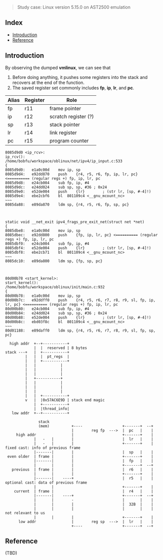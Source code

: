 > Study case: Linux version 5.15.0 on AST2500 emulation

## Index

- [Introduction](#introduction)
- [Reference](#reference)

## <a name="introduction"></a> Introduction

By observing the dumped **vmlinux**, we can see that
1. Before doing anything, it pushes some registers into the stack and recovers at the end of the function.
2. The saved register set commonly includes **fp**, **ip**, **lr**, and **pc**.

| Alias | Register | Role                 |
| ---   | ---      | ---                  |
| fp    | r11      | frame pointer        |
| ip    | r12      | scratch register (?) |
| sp    | r13      | stack pointer        |
| lr    | r14      | link register        |
| pc    | r15      | program counter      |

```
8085d9d0 <ip_rcv>:
ip_rcv():
/home/bobfu/workspace/oblinux/net/ipv4/ip_input.c:533
{
8085d9d0:   e1a0c00d    mov ip, sp
8085d9d4:   e92dd870    push    {r4, r5, r6, fp, ip, lr, pc} <========== (regular regs +) fp, ip, lr, pc
8085d9d8:   e24cb004    sub fp, ip, #4
8085d9dc:   e24dd024    sub sp, sp, #36 ; 0x24
8085d9e0:   e52de004    push    {lr}        ; (str lr, [sp, #-4]!)
8085d9e4:   ebe2cbf6    bl  801109c4 <__gnu_mcount_nc>
~~~
8085da88:   e89da870    ldm sp, {r4, r5, r6, fp, sp, pc}



static void __net_exit ipv4_frags_pre_exit_net(struct net *net)
{
8085dbe8:   e1a0c00d    mov ip, sp
8085dbec:   e92dd800    push    {fp, ip, lr, pc} <========== (regular regs +) fp, ip, lr, pc
8085dbf0:   e24cb004    sub fp, ip, #4
8085dbf4:   e52de004    push    {lr}        ; (str lr, [sp, #-4]!)
8085dbf8:   ebe2cb71    bl  801109c4 <__gnu_mcount_nc>
~~~
8085dc10:   e89da800    ldm sp, {fp, sp, pc}



80d00b78 <start_kernel>:
start_kernel():
/home/bobfu/workspace/oblinux/init/main.c:932
{
80d00b78:   e1a0c00d    mov ip, sp
80d00b7c:   e92ddff0    push    {r4, r5, r6, r7, r8, r9, sl, fp, ip, lr, pc} <========== (regular regs +) fp, ip, lr, pc
80d00b80:   e24cb004    sub fp, ip, #4
80d00b84:   e24dd024    sub sp, sp, #36 ; 0x24
80d00b88:   e52de004    push    {lr}        ; (str lr, [sp, #-4]!)
80d00b8c:   ebd03f8c    bl  801109c4 <__gnu_mcount_nc>
~~~
80d01188:   e89daff0    ldm sp, {r4, r5, r6, r7, r8, r9, sl, fp, sp, pc}
```

```
  high addr  +--+-----------+
             |  |  reserved | 8 bytes
stack ---+   |  +-----------+
         |   |  |  pt_regs  |
         |   |  +-----------+
         |   |           |
         |   |           |
         |   |           |
         |   +-----------+
         |   |           |
         |   |           |
         |   |           |
         |   |  +-----------+
         v   |  |0x57AC6E9D | stack end magic
             |  +-----------+
             |  |thread_info|
   low addr  +--+-----------+
```

```
               stack                                                                                     
               (mem)          +----                  +-------+  --+                                      
                              |        reg fp  --->  |  pc   |    |                                      
     high addr                |                      +-------+    |                                      
             |   -   |        |                      |  lr   |    |                                      
             |   -   |        |                      +-------+    | fixed cast: info of previous frame   
             |-------|        |                      |  sp   |    |                                      
 even older  | frame |        |                      +-------+    |                                      
             |-------|        |                      |  fp   |    |                                      
             |       |        |                      +-------+  --+                                      
   previous  | frame |        |                      |  r6   |    |                                      
             |       |        |                      +-------+    |                                      
             |-------|    ----+                      |  r5   |    | optional cast: data of previous frame
             |       |                               +-------+    |                                      
    current  | frame |                               |  r4   |    |                                      
             |-------|    ----+                      +-------+  --+                                      
             |       |        -                      |       |    |                                      
             |       |        |                      |  32B  |    |                                      
             |       |        |                      |       |    | not relevant to us                   
             |       |        |                      +-------+    |                                      
      low addr                |        reg sp  --->  |  lr   |    |                                      
                              +----                  +-------+  --+                                      
```

## <a name="reference"></a> Reference

(TBD)
